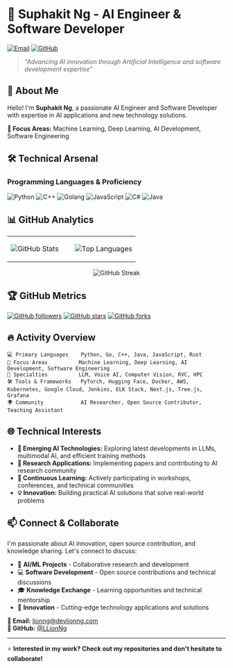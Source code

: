 # 🤖 Suphakit Ng - AI Engineer & Software Developer

[![Email](https://img.shields.io/badge/Email-lionng@devlionng.com-red)](mailto:lionng@devlionng.com)
[![GitHub](https://img.shields.io/badge/GitHub-LLionNg-blue)](https://github.com/LLionNg)

> *"Advancing AI innovation through Artificial Intelligence and software development expertise"*

## 🚀 About Me

Hello! I'm **Suphakit Ng**, a passionate AI Engineer and Software Developer with expertise in AI applications and new technology solutions.

**🎯 Focus Areas:** Machine Learning, Deep Learning, AI Development, Software Engineering

## 🛠️ Technical Arsenal

### Programming Languages & Proficiency
![Python](https://img.shields.io/badge/Python-Expert-3776AB?style=for-the-badge&logo=python&logoColor=white)
![C++](https://img.shields.io/badge/C++-Advanced-00599C?style=for-the-badge&logo=c%2B%2B&logoColor=white)
![Golang](https://img.shields.io/badge/Go-Advanced-00ADD8?style=for-the-badge&logo=go&logoColor=white)
![JavaScript](https://img.shields.io/badge/JavaScript-Proficient-F7DF1E?style=for-the-badge&logo=javascript&logoColor=black)
![C#](https://img.shields.io/badge/C%23-Proficient-239120?style=for-the-badge&logo=c-sharp&logoColor=white)
![Java](https://img.shields.io/badge/Java-Proficient-ED8B00?style=for-the-badge&logo=java&logoColor=white)

## 📊 GitHub Analytics

<div align="center">
<table>
<tr>
<td width="50%">
  
![GitHub Stats](https://github-readme-stats.vercel.app/api?username=LLionNg&show_icons=true&theme=radical&hide_border=true&count_private=true)

</td>
<td width="50%">

![Top Languages](https://github-readme-stats.vercel.app/api/top-langs/?username=LLionNg&layout=compact&theme=radical&hide_border=true&langs_count=8)

</td>
</tr>
</table>

![GitHub Streak](https://github-readme-streak-stats.herokuapp.com/?user=LLionNg&theme=radical&hide_border=true)

</div>

## 🏆 GitHub Metrics

[![GitHub followers](https://img.shields.io/github/followers/LLionNg?label=Followers&style=for-the-badge&color=blue)](https://github.com/LLionNg)
[![GitHub stars](https://img.shields.io/github/stars/LLionNg?label=Total%20Stars&style=for-the-badge&color=yellow)](https://github.com/LLionNg)
[![GitHub forks](https://img.shields.io/github/forks/LLionNg/LLionNg?label=Profile%20Visits&style=for-the-badge&color=green)](https://github.com/LLionNg)

## 🔥 Activity Overview

```text
💻 Primary Languages    Python, Go, C++, Java, JavaScript, Rust
🎯 Focus Areas          Machine Learning, Deep Learning, AI Development, Software Engineering
🌟 Specialties          LLM, Voice AI, Computer Vision, RVC, HPC
🛠️ Tools & Frameworks   PyTorch, Hugging Face, Docker, AWS, Kubernetes, Google Cloud, Jenkins, ELK Stack, Next.js, Tree.js, Grafana
🌍 Community            AI Researcher, Open Source Contributor, Teaching Assistant
```

## 🌐 Technical Interests

- **🚀 Emerging AI Technologies:** Exploring latest developments in LLMs, multimodal AI, and efficient training methods
- **🔬 Research Applications:** Implementing papers and contributing to AI research community
- **🌱 Continuous Learning:** Actively participating in workshops, conferences, and technical communities
- **💡 Innovation:** Building practical AI solutions that solve real-world problems

## 📫 Connect & Collaborate

I'm passionate about AI innovation, open source contribution, and knowledge sharing. Let's connect to discuss:

- 🤖 **AI/ML Projects** - Collaborative research and development
- 💻 **Software Development** - Open source contributions and technical discussions
- 🎓 **Knowledge Exchange** - Learning opportunities and technical mentorship
- 🚀 **Innovation** - Cutting-edge technology applications and solutions

**📧 Email:** [lionng@devlionng.com](mailto:lionng@devlionng.com)  
**💼 GitHub:** [@LLionNg](https://github.com/LLionNg)

---

⭐ **Interested in my work? Check out my repositories and don't hesitate to collaborate!**
